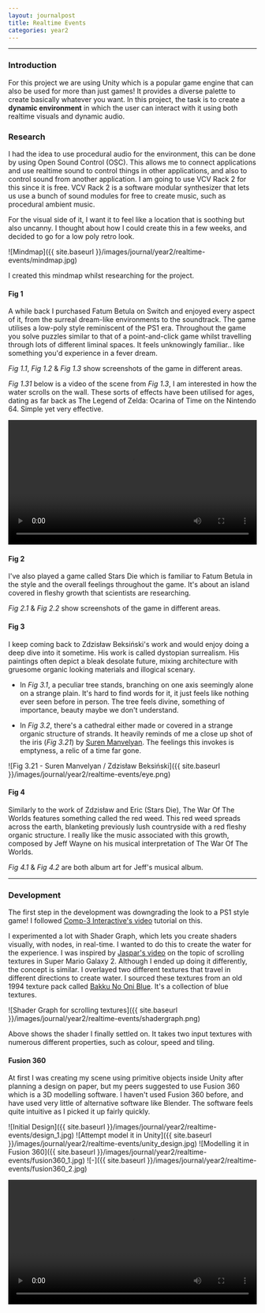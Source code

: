 ```yaml
---
layout: journalpost
title: Realtime Events
categories: year2
---
```


---
### Introduction

For this project we are using Unity which is a popular game engine that can also be used for more than just games! It provides a diverse palette to create basically whatever you want. In this project, the task is to create a **dynamic environment** in which the user can interact with it using both realtime visuals and dynamic audio.

### Research

I had the idea to use procedural audio for the environment, this can be done by using Open Sound Control (OSC). This allows me to connect applications and use realtime sound to control things in other applications, and also to control sound from another application. I am going to use VCV Rack 2 for this since it is free. VCV Rack 2 is a software modular synthesizer that lets us use a bunch of sound modules for free to create music, such as procedural ambient music.

For the visual side of it, I want it to feel like a location that is soothing but also uncanny. I thought about how I could create this in a few weeks, and decided to go for a low poly retro look.

![Mindmap]({{ site.baseurl }}/images/journal/year2/realtime-events/mindmap.jpg)

I created this mindmap whilst researching for the project.

#### Fig 1

A while back I purchased Fatum Betula on Switch and enjoyed every aspect of it, from the surreal dream-like environments to the soundtrack. The game utilises a low-poly style reminiscent of the PS1 era. Throughout the game you solve puzzles similar to that of a point-and-click game whilst travelling through lots of different liminal spaces. It feels unknowingly familiar.. like something you'd experience in a fever dream.

*Fig 1.1*, *Fig 1.2* & *Fig 1.3* show screenshots of the game in different areas.

*Fig 1.31* below is a video of the scene from *Fig 1.3*, I am interested in how the water scrolls on the wall. These sorts of effects have been utilised for ages, dating as far back as The Legend of Zelda: Ocarina of Time on the Nintendo 64. Simple yet very effective.

 <video width="100%" height="auto" title="Fig 1.31" controls>
    <source src="{{ site.baseurl }}/images/journal/year2/realtime-events/water.mp4" type="video/mp4">
    Your browser does not support the video tag.
</video>

<!-- * Fig 1.1 - This location is of a traditional Japanese (?) house surrounded by water, with a cherry blossom tree next to it. This place just feels odd and wrong but it's very intriquing. It's soothing but feels like I am being watched.

* Fig 1.2 - This one is of a church in autumn surrounded by trees. It makes me question "why is it here?", "who built it?", "why is it so isolated?".

* Fig 1.3 - This is during the start of the game in a corridor with water flowing down the walls. An unsettling godly creature appears that asks you to water an ethereal tree that has roots in limbo. 
A more in-depth look into how the textures work, as shown in *Fig 1.31* below, shows that it's comprised of repeating scrolling water texture and caustics on top of wall texture.  -->

<!-- ![Fig 1.31 - Video of Fig 1.3]({{ site.baseurl }}/images/journal/year2/realtime-events/water.mp4) -->

#### Fig 2

I've also played a game called Stars Die which is familiar to Fatum Betula in the style and the overall feelings throughout the game. It's about an island covered in fleshy growth that scientists are researching.

*Fig 2.1* & *Fig 2.2* show screenshots of the game in different areas.

#### Fig 3

I keep coming back to Zdzisław Beksiński's work and would enjoy doing a deep dive into it sometime. His work is called dystopian surrealism. His paintings often depict a bleak desolate future, mixing architecture with gruesome organic looking materials and illogical scenary.

* In *Fig 3.1*, a peculiar tree stands, branching on one axis seemingly alone on a strange plain. It's hard to find words for it, it just feels like nothing ever seen before in person. The tree feels divine, something of importance, beauty maybe we don't understand. 

* In *Fig 3.2*, there's a cathedral either made or covered in a strange organic structure of strands. It heavily reminds of me a close up shot of the iris (*Fig 3.21*) by [Suren Manvelyan](https://www.surenmanvelyan.com/eyes/your-beautiful-eyes/?occur=1&cover=0&album=5). The feelings this invokes is emptyness, a relic of a time far gone.

![Fig 3.21 - Suren Manvelyan / Zdzisław Beksiński]({{ site.baseurl }}/images/journal/year2/realtime-events/eye.png)

#### Fig 4

Similarly to the work of Zdzisław and Eric (Stars Die), The War Of The Worlds features something called the red weed. This red weed spreads across the earth, blanketing previously lush countryside with a red fleshy organic structure. I really like the music associated with this growth, composed by Jeff Wayne on his musical interpretation of The War Of The Worlds.

*Fig 4.1* & *Fig 4.2* are both album art for Jeff's musical album.

---

### Development

The first step in the development was downgrading the look to a PS1 style game! I followed [Comp-3 Interactive's video](https://www.youtube.com/watch?v=_nxJ8olekBY) tutorial on this.

I experimented a lot with Shader Graph, which lets you create shaders visually, with nodes, in real-time. I wanted to do this to create the water for the experience. I was inspired by [Jaspar's video](https://www.youtube.com/watch?v=8rCRsOLiO7k) on the topic of scrolling textures in Super Mario Galaxy 2. Although I ended up doing it differently, the concept is similar. I overlayed two different textures that travel in different directions to create water. I sourced these textures from an old 1994 texture pack called [Bakku No Oni Blue](https://archive.org/details/bakku-no-oni-blue/blue_disc.png). It's a collection of blue textures.

![Shader Graph for scrolling textures]({{ site.baseurl }}/images/journal/year2/realtime-events/shadergraph.png)

Above shows the shader I finally settled on. It takes two input textures with numerous different properties, such as colour, speed and tiling. 

#### Fusion 360

At first I was creating my scene using primitive objects inside Unity after planning a design on paper, but my peers suggested to use Fusion 360 which is a 3D modelling software. I haven't used Fusion 360 before, and have used very little of alternative software like Blender. The software feels quite intuitive as I picked it up fairly quickly.

![Initial Design]({{ site.baseurl }}/images/journal/year2/realtime-events/design_1.jpg)
![Attempt model it in Unity]({{ site.baseurl }}/images/journal/year2/realtime-events/unity_design.jpg)
![Modelling it in Fusion 360]({{ site.baseurl }}/images/journal/year2/realtime-events/fusion360_1.jpg)
![-]({{ site.baseurl }}/images/journal/year2/realtime-events/fusion360_2.jpg)

<video width="100%" height="auto" title="Scene with interaction and sound" controls>
    <source src="{{ site.baseurl }}/images/journal/year2/realtime-events/progress.mp4" type="video/mp4">
    Your browser does not support the video tag.
</video>









